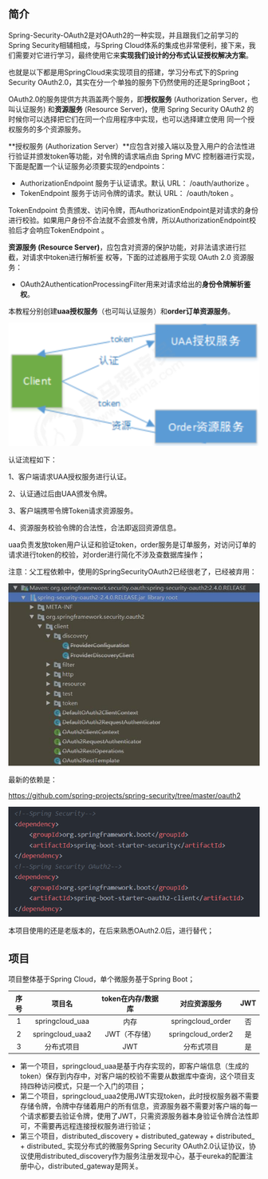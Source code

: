 ## 简介

Spring-Security-OAuth2是对OAuth2的一种实现，并且跟我们之前学习的Spring Security相辅相成，与Spring Cloud体系的集成也非常便利，接下来，我们需要对它进行学习，最终使用它来**实现我们设计的分布式认证授权解决方案**。

   也就是以下都是用SpringCloud来实现项目的搭建，学习分布式下的Spring Security OAuth2.0，其实在分一个单独的服务下仍然使用的还是SpringBoot；

   OAuth2.0的服务提供方共涵盖两个服务，即**授权服务** (Authorization Server，也叫认证服务) 和**资源服务** (Resource Server)，使用 Spring Security OAuth2 的时候你可以选择把它们在同一个应用程序中实现，也可以选择建立使用 同一个授权服务的多个资源服务。

**授权服务 (Authorization Server）**应包含对接入端以及登入用户的合法性进行验证并颁发token等功能，对令牌的请求端点由 Spring MVC 控制器进行实现，下面是配置一个认证服务必须要实现的endpoints： 

- AuthorizationEndpoint 服务于认证请求。默认     URL： /oauth/authorize 。 
- TokenEndpoint 服务于访问令牌的请求。默认 URL：     /oauth/token 。 

TokenEndpoint 负责颁发、访问令牌，而AuthorizationEndpoint是对请求的身份进行校验。如果用户身份不合法就不会颁发令牌，所以AuthorizationEndpoint校验后才会响应TokenEndpoint 。

**资源服务 (Resource Server)**，应包含对资源的保护功能，对非法请求进行拦截，对请求中token进行解析鉴 权等，下面的过滤器用于实现 OAuth 2.0 资源服务： 

- OAuth2AuthenticationProcessingFilter用来对请求给出的**身份令牌解析鉴权**。



本教程分别创建**uaa授权服务**（也可叫认证服务）和**order订单资源服务**。

![UAA 授 权 服 务  0 nt  0 馗 e 源 服 务 ](img/README/clip_image001.png)

认证流程如下：

1、客户端请求UAA授权服务进行认证。

2、认证通过后由UAA颁发令牌。

3、客户端携带令牌Token请求资源服务。

4、资源服务校验令牌的合法性，合法即返回资源信息。

uaa负责发放token用户认证和验证token，order服务是订单服务，对访问订单的请求进行token的校验，对order进行简化不涉及查数据库操作；

注意：父工程依赖中，使用的SpringSecurityOAuth2已经很老了，已经被弃用：

<img src="img/README/clip_image001-1657366157598.png" alt="56+54" style="zoom:75%;" />

最新的依赖是：

https://github.com/spring-projects/spring-security/tree/master/oauth2

<img src="img/README/clip_image002.png" style="zoom: 80%;" />

本项目使用的还是老版本的，在后来熟悉OAuth2.0后，进行替代；

## 项目

项目整体基于Spring Cloud，单个微服务基于Spring Boot；

| 序号 |      项目名      | token在内存/数据库 |    对应资源服务    | JWT  |
| :--: | :--------------: | :----------------: | :----------------: | :--: |
|  1   | springcloud_uaa  |        内存        | springcloud_order  |  否  |
|  2   | springcloud_uaa2 |   JWT（不存储）    | springcloud_order2 |  是  |
|  3   |    分布式项目    |        JWT         |     分布式项目     |  是  |

- 第一个项目，springcloud_uaa是基于内存实现的，即客户端信息（生成的token）保存到内存中，对客户端的校验不需要从数据库中查询，这个项目支持四种访问模式，只是一个入门的项目；
- 第二个项目，springcloud_uaa2使用JWT实现token，此时授权服务器不需要存储令牌，令牌中存储着用户的所有信息，资源服务器不需要对客户端的每一个请求都要去验证令牌，使用了JWT，只需资源服务器本身验证令牌合法性即可，不需要再远程连接授权服务进行验证；
- 第三个项目，distributed_discovery + distributed_gateway + distributed_ + distributed_ 实现分布式的微服务Spring Security OAuth2.0认证协议，协议使用distributed_discovery作为服务注册发现中心，基于eureka的配置注册中心，distributed_gateway是网关。